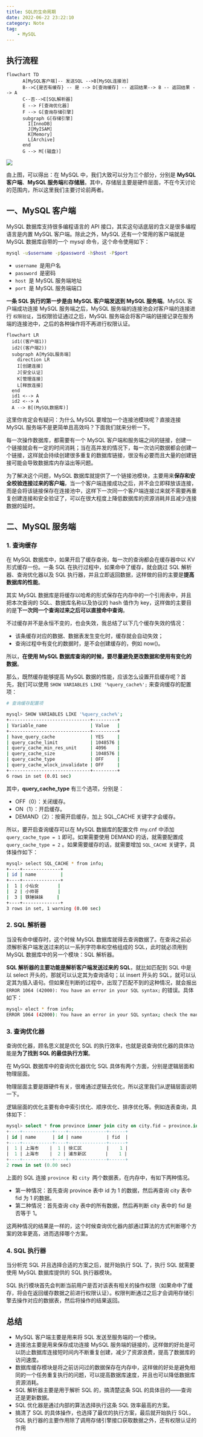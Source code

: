 ```yaml
---
title: SQL的生命周期
date: 2022-06-22 23:22:10
category: Note
tag:
    - MySQL
---
```

## 执行流程

```mermaid
flowchart TD
      A[MySQL客户端]-- 发送SQL -->B[MySQL连接池]
      B-->C{是否有缓存} -- 是 --> D[查询缓存] -- 返回结果--> B -- 返回结果 --> A
      C--否-->E[SQL解析器]
      E --> F[查询优化器]
      F --> G[查询存储引擎]
      subgraph G[存储引擎]
        I[InnoDB]
        J[MyISAM]
        K[Memory]
        L[Archive]
      end
      G --> M[(磁盘)]

```

![](https://p1-juejin.byteimg.com/tos-cn-i-k3u1fbpfcp/380d2f09a36642f9b922e1d7e5e1f848~tplv-k3u1fbpfcp-zoom-in-crop-mark:1304:0:0:0.awebp?)

由上图，可以得出：在 MySQL 中，我们大致可以分为三个部分，分别是 **MySQL 客户端**、**MySQL 服务端**和**存储层**。其中，存储层主要是硬件层面，不在今天讨论的范围内，所以这里我们主要讨论前两者。

## 一、MySQL 客户端

MySQL 数据库支持很多编程语言的 API 接口，其实这句话底层的含义是很多编程语言是内置 MySQL 客户端。除此之外，MySQL 还有一个常用的客户端就是 MySQL 数据库自带的一个 mysql 命令，这个命令使用如下：

```Bash
mysql -u$username -p$password -h$host -P$port
```

- `username `是用户名
- `password `是密码
- `host `是 MySQL 服务端地址
- `port `是 MySQL 服务端端口

**一条 SQL 执行的第一步是由 MySQL 客户端发送到 MySQL 服务端**。MySQL 客户端成功连接 MySQL 服务端之后，MySQL 服务端的连接池会对客户端的连接进行 `权限验证`，当权限验证通过之后，MySQL 服务端会将客户端的链接记录在服务端的连接池中，之后的各种操作将不再进行权限认证。

```Mermaid
flowchart LR
  id1((客户端1))
  id2((客户端2))
  subgraph A[MySQL服务端]
    direction LR
    I[创建连接]
    J[安全认证]
    K[管理连接]
    L[释放连接]
  end
  id1 <--> A
  id2 <--> A
  A --> B[(MySQL数据库)]

```

这里你肯定会有疑问：为什么 MySQL 要增加一个连接池模块呢？直接连接 MySQL 服务端不是更简单且高效吗？下面我们就来分析一下。

每一次操作数据库，都需要有一个 MySQL 客户端和服务端之间的链接，创建一个链接就会有一定的时间消耗；当在高并发的情况下，每一次访问数据都会创建一个链接，这样就会持续创建很多重复的数据库链接，很没有必要而且大量的创建链接可能会导致数据库内存溢出等问题。

为了解决这个问题，MySQL 数据库就提供了一个链接池模块，主要用来**保存和安全校验连接过来的客户端**，当一个客户端连接成功之后，并不会立即释放该连接，而是会将该链接保存在连接池中，这样下一次同一个客户端连接过来就不需要再重复创建连接和安全验证了，可以在很大程度上降低数据库的资源消耗并且减少连接数据的延时。

## 二、MySQL 服务端

### 1. 查询缓存

在 MySQL 数据库中，如果开启了缓存查询，每一次的查询都会在缓存器中以 KV 形式缓存一份。一条 SQL 在执行过程中，如果命中了缓存，就会跳过 SQL 解析器、查询优化器以及 SQL 执行器，并且立即返回数据，这样做的目的主要是**提高数据库的性能**。

其实 MySQL 数据库是将缓存以哈希的形式保存在内存中的一个引用表中，并且把本次查询的 SQL、数据库名称以及协议的 hash 值作为 key，这样做的主要目的是**下一次同一个查询过来之后可以直接命中查询**。

不过缓存并不是永恒不变的，也会失效，我总结了以下几个缓存失效的情况：

- 该条缓存对应的数据、数据表发生变化时，缓存就会自动失效；
- 查询过程中有变化的数据时，是不会创建缓存的，例如 now()。

所以，**在使用 MySQL 数据库查询的时候，要尽量避免更改数据和使用有变化的数据**。

那么，既然缓存能够提高 MySQL 数据的性能，应该怎么设置开启缓存呢？首先，我们可以使用 `SHOW VARIABLES LIKE '%query_cache%';` 来查询缓存的配置项：

```Bash
# 查询缓存配置项

mysql> SHOW VARIABLES LIKE '%query_cache%';
+------------------------------+---------+
| Variable_name                | Value   |
+------------------------------+---------+
| have_query_cache             | YES     |
| query_cache_limit            | 1048576 |
| query_cache_min_res_unit     | 4096    |
| query_cache_size             | 1048576 |
| query_cache_type             | OFF     |
| query_cache_wlock_invalidate | OFF     |
+------------------------------+---------+
6 rows in set (0.01 sec)
```

其中，**query_cache_type** 有三个选项，分别是：

- OFF（0）：关闭缓存。
- ON（1）：开启缓存。
- DEMAND（2）：按需开启缓存，加上 SQL_CACHE 关键字才会缓存。

所以，要开启查询缓存可以在 MySQL 数据库的配置文件 my.cnf 中添加 `query_cache_type = 1` 即可。如果需要使用 DEMAND 的话，就需要配置成 `query_cache_type = 2` 。如果需要缓存的话，就需要增加 `SQL_CACHE` 关键字，具体操作如下：

```Bash
mysql> select SQL_CACHE * from info;
+----+--------------+
| id | name         |
+----+--------------+
|  1 | 小仙女       |
|  2 | 小帅哥       |
|  3 | 铁锤妹妹     |
+----+--------------+
3 rows in set, 1 warning (0.00 sec)
```

### 2. SQL 解析器

当没有命中缓存时，这个时候 MySQL 数据库就得去查询数据了。在查询之前必须解析客户端发送过来的以一系列字符串和空格组成的 SQL，此时就必须用到 MySQL 数据库中的另一个模块：SQL 解析器。

**SQL 解析器的主要功能是解析客户端发送过来的 SQL**，就比如匹配到 SQL 中是以 select 开头的，那就可以认定其为查询语句；以 insert 开头的 SQL，就可以认定其为插入语句。但如果在判断的过程中，出现了匹配不到的这种情况，就会报出 `ERROR 1064 (42000): You have an error in your SQL syntax;` 的错误。具体如下：

```Bash
mysql> elect * from info;
ERROR 1064 (42000): You have an error in your SQL syntax; check the manual that corresponds to your MySQL server version for the right syntax to use near 'elect * from info' at line 1
```

### 3. 查询优化器

查询优化器，顾名思义就是优化 SQL 的执行效率，也就是说查询优化器的具体功能是**为了找到 SQL 的最佳执行方案**。

在 MySQL 数据库中的查询优化器优化 SQL 具体有两个方面，分别是逻辑层面和物理层面。

物理层面主要是跟硬件有关，很难通过逻辑去优化，所以这里我们从逻辑层面说明一下。

逻辑层面的优化主要有命中索引优化、顺序优化、排序优化等。例如连表查询，具体如下：

```SQL
mysql> select * from province inner join city on city.fid = province.id where province.id = 1;
+----+-----------+----+--------------+------+
| id | name      | id | name         | fid  |
+----+-----------+----+--------------+------+
|  1 | 上海市    |  1 | 徐汇区         |    1 |
|  1 | 上海市    |  2 | 浦东新区       |    1 |
+----+-----------+----+--------------+------+
2 rows in set (0.00 sec)
```

上面的 SQL 连接 `province `和 `city `两个数据表，在内存中，有如下两种情况。

- 第一种情况：首先查询 province 表中 id 为 1 的数据，然后再查询 city 表中 fid 为 1 的数据。
- 第二种情况：首先查询 city 表中的所有数据，然后再判断 city 表中的 fid 是否等于 1。

这两种情况的结果是一样的，这个时候查询优化器内部通过算法的方式判断哪个方案的效率更高，进而选择哪个方案。

### 4. SQL 执行器

当分析完 SQL 并且选择合适的方案之后，就开始执行 SQL 了，执行 SQL 就需要使用 MySQL 数据库提供的 SQL 执行器模块。

SQL 执行模块首先会判断当前用户是否对该表有相关的操作权限（如果命中了缓存，将会在返回缓存数据之前进行权限认证）。权限判断通过之后才会调用存储引擎去操作对应的数据表，然后将操作的结果返回。

## 总结

- MySQL 客户端主要是用来将 SQL 发送至服务端的一个模块。
- 连接池主要是用来保存成功连接 MySQL 服务端的链接的，这样做的好处是可以防止数据库连接短时间内不断重复创建，减少了资源浪费，提高了数据库的访问速度。
- 数据库缓存模块是将之前访问过的数据保存在内存中，这样做的好处是避免相同的一个任务重复执行的问题，可以提高数据库速度，并且也可以降低数据库资源消耗。
- SQL 解析器主要是用于解析 SQL 的，搞清楚这条 SQL 的具体目的——查询还是更新数据。
- SQL 优化器是通过内部的算法选择执行这条 SQL 效率最高的方案。
- 搞清了 SQL 的具体操作，也选择了最优的执行方案，最后就开始执行 SQL，SQL 执行器的主要作用除了调用存储引擎接口获取数据之外，还有权限认证的作用
